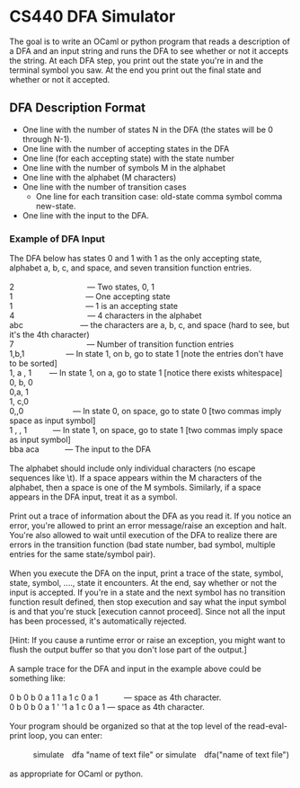 # CS440 DFA Simulator
The goal is to write an OCaml or python program that reads a description of a DFA and an input string and runs the DFA to see whether or not it accepts the string. At each DFA step, you print out the state you're in and the terminal symbol you saw. At the end you print out the final state and whether or not it accepted.
## DFA Description Format
* One line with the number of states N in the DFA (the states will be 0 through N-1).
* One line with the number of accepting states in the DFA
* One line (for each accepting state) with the state number
* One line with the number of symbols M in the alphabet
* One line with the alphabet (M characters)
* One line with the number of transition cases
  * One line for each transition case: old-state comma symbol comma new-state.
* One line with the input to the DFA.
### Example of DFA Input
The DFA below has states 0 and 1 with 1 as the only accepting state, alphabet a, b, c, and space,
and seven transition function entries.<br /><br />
2          — Two states, 0, 1<br />
1          — One accepting state<br />
1          — 1 is an accepting state<br />
4          — 4 characters in the alphabet<br />
abc        — the characters are a, b, c, and space (hard to see, but it's the 4th character)<br />
7          — Number of transition function entries<br />
1,b,1      — In state 1, on b, go to state 1 [note the entries don't have to be sorted]<br />
1, a , 1   — In state 1, on a, go to state 1 [notice there exists whitespace]<br />
0, b, 0<br />
0,a, 1<br />
1, c,0<br />
0,,0       — In state 0, on space, go to state 0 [two commas imply space as input symbol]<br />
1 , , 1    — In state 1, on space, go to state 1 [two commas imply space as input symbol]<br />
bba aca    — The input to the DFA<br /><br />
The alphabet should include only individual characters (no escape sequences like \t). If a space
appears within the M characters of the alphabet, then a space is one of the M symbols. Similarly, if
a space appears in the DFA input, treat it as a symbol.<br /><br />
Print out a trace of information about the DFA as you read it. If you notice an error, you're allowed
to print an error message/raise an exception and halt. You're also allowed to wait until execution
of the DFA to realize there are errors in the transition function (bad state number, bad symbol,
multiple entries for the same state/symbol pair).<br /><br />
When you execute the DFA on the input, print a trace of the state, symbol, state, symbol, ...., state it
encounters. At the end, say whether or not the input is accepted. If you're in a state and the next
symbol has no transition function result defined, then stop execution and say what the input
symbol is and that you're stuck [execution cannot proceed]. Since not all the input has been
processed, it's automatically rejected.<br /><br />
[Hint: If you cause a runtime error or raise an exception, you might want to flush the output buffer
so that you don't lose part of the output.]<br /><br />
A sample trace for the DFA and input in the example above could be something like:<br /><br />
0 b 0 b 0 a 1 1 a 1 c 0 a 1    — space as 4th character.<br />
0 b 0 b 0 a 1 ' '1 a 1 c 0 a 1 — space as 4th character.<br /><br />
Your program should be organized so that at the top level of the read-eval-print loop, you can enter:<br /><br />
   simulate dfa "name of text file" or simulate dfa("name of text file")<br /><br />
as appropriate for OCaml or python.